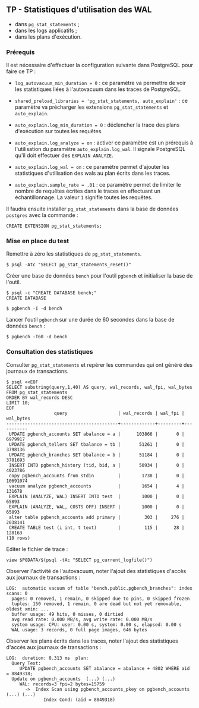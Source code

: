 ## TP - Statistiques d'utilisation des WAL

<div class="slide-content">

  * dans `pg_stat_statements` ;
  * dans les logs applicatifs ;
  * dans les plans d'exécution.

</div>

<div class="notes">

### Prérequis

Il est nécessaire d'effectuer la configuration suivante dans PostgreSQL pour
faire ce TP :

* `log_autovacuum_min_duration = 0` : ce paramètre va permettre de voir les
  statistiques liées à l'autovacuum dans les traces de PostgreSQL.

* `shared_preload_libraries = 'pg_stat_statements, auto_explain'` : ce
  paramètre va précharger les extensions `pg_stat_statements` et
  `auto_explain`.

* `auto_explain.log_min_duration = 0` : déclencher la trace des plans
  d'exécution sur toutes les requêtes.

* `auto_explain.log_analyze = on` : activer ce paramètre est un prérequis à
  l'utilisation du paramètre `auto_explain.log_wal`. Il signale PostgreSQL
  qu'il doit effectuer des `EXPLAIN ANALYZE`.

* `auto_explain.log_wal = on` : ce paramètre permet d'ajouter les statistiques
  d'utilisation des wals au plan écrits dans les traces.

* `auto_explain.sample_rate = .01` : ce paramètre permet de limiter le nombre
  de requêtes écrites dans le traces en effectuant un échantillonnage. La
  valeur `1` signifie toutes les requêtes.

Il faudra ensuite installer `pg_stat_statements` dans la base de données
`postgres` avec la commande :

```
CREATE EXTENSION pg_stat_statements;
```

### Mise en place du test

Remettre à zéro les statistiques de `pg_stat_statements`.

```
$ psql -Atc "SELECT pg_stat_statements_reset()"
```

Créer une base de données `bench` pour l'outil `pgbench` et initialiser la base
de l'outil.

```
$ psql -c "CREATE DATABASE bench;"
CREATE DATABASE

$ pgbench -I -d bench
```

Lancer l'outil `pgbench` sur une durée de 60 secondes dans la base de données
`bench` : 

```
$ pgbench -T60 -d bench
```

### Consultation des statistiques

Consulter `pg_stat_statements` et repérer les commandes qui ont généré des
journaux de transactions.

```
$ psql <<EOF
SELECT substring(query,1,40) AS query, wal_records, wal_fpi, wal_bytes
FROM pg_stat_statements
ORDER BY wal_records DESC
LIMIT 10;
EOF
                  query                   | wal_records | wal_fpi | wal_bytes
------------------------------------------+-------------+---------+-----------
 UPDATE pgbench_accounts SET abalance = a |      103866 |       0 |   6979917
 UPDATE pgbench_tellers SET tbalance = tb |       51261 |       0 |   3798136
 UPDATE pgbench_branches SET bbalance = b |       51184 |       0 |   3781693
 INSERT INTO pgbench_history (tid, bid, a |       50934 |       0 |   4023786
 copy pgbench_accounts from stdin         |        1738 |       0 |  10691074
 vacuum analyze pgbench_accounts          |        1654 |       4 |    131678
 EXPLAIN (ANALYZE, WAL) INSERT INTO test  |        1000 |       0 |     65893
 EXPLAIN (ANALYZE, WAL, COSTS OFF) INSERT |        1000 |       0 |     65893
 alter table pgbench_accounts add primary |         303 |     276 |   2038141
 CREATE TABLE test (i int, t text)        |         115 |      28 |    128163
(10 rows)
```

Éditer le fichier de trace :

```
view $PGDATA/$(psql -tAc "SELECT pg_current_logfile()")
```

Observer l'activité de l'autovacuum, noter l'ajout des statistiques d'accès aux
journaux de transactions : 

```
LOG:  automatic vacuum of table "bench.public.pgbench_branches": index scans: 0
  pages: 0 removed, 1 remain, 0 skipped due to pins, 0 skipped frozen
  tuples: 150 removed, 1 remain, 0 are dead but not yet removable, oldest xmin: ... 
  buffer usage: 49 hits, 0 misses, 0 dirtied
  avg read rate: 0.000 MB/s, avg write rate: 0.000 MB/s
  system usage: CPU: user: 0.00 s, system: 0.00 s, elapsed: 0.00 s
  WAL usage: 3 records, 0 full page images, 646 bytes
```

Observer les plans écrits dans les traces, noter l'ajout des statistiques
d'accès aux journaux de transactions :

```
LOG:  duration: 0.313 ms  plan:
  Query Text: 
     UPDATE pgbench_accounts SET abalance = abalance + 4802 WHERE aid = 8849318;
  Update on pgbench_accounts  (...) (...)
     WAL: records=3 fpi=2 bytes=15759
       ->  Index Scan using pgbench_accounts_pkey on pgbench_accounts  (...) (...)
              Index Cond: (aid = 8849318)
```

</div>
